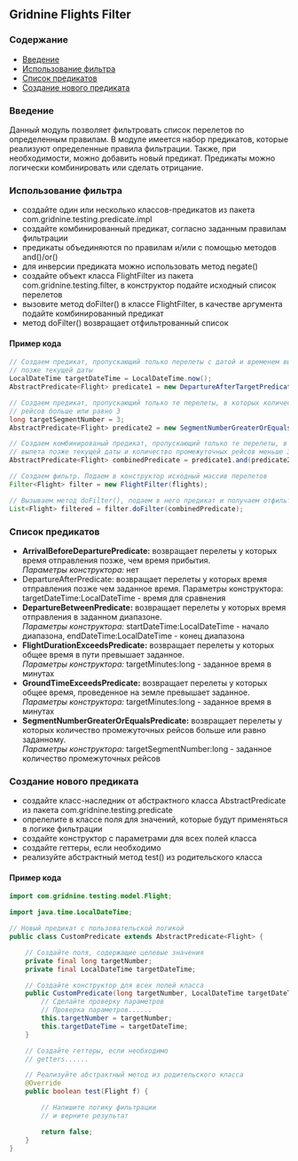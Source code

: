 ## Gridnine Flights Filter

### Содержание

- [Введение](#введение)
- [Использование фильтра](#использование-фильтра)
- [Список предикатов]()
- [Создание нового предиката](#создание-нового-предиката)

### Введение

Данный модуль позволяет фильтровать список перелетов по определенным правилам. В модуле имеется набор
предикатов, которые реализуют определенные правила фильтрации. Также, при необходимости,
можно добавить новый предикат. Предикаты можно логически комбинировать или сделать отрицание.

### Использование фильтра

- создайте один или несколько классов-предикатов из пакета com.gridnine.testing.predicate.impl
- создайте комбинированный предикат, согласно заданным правилам фильтрации
- предикаты объединяются по правилам и/или с помощью методов and()/or()
- для инверсии предиката можно использовать метод negate()
- создайте объект класса FlightFilter из пакета com.gridnine.testing.filter, в конструктор подайте исходный список перелетов
- вызовите метод doFilter() в классе FlightFilter, в качестве аргумента подайте комбинированный предикат
- метод doFilter() возвращает отфильтрованный список

#### Пример кода

```java     
// Создаем предикат, пропускающий только перелеты с датой и временем вылета
// позже текущей даты
LocalDateTime targetDateTime = LocalDateTime.now();
AbstractPredicate<Flight> predicate1 = new DepartureAfterTargetPredicate(targetDateTime);

// Создаем предикат, пропускающий только те перелеты, в которых количество промежуточных
// рейсов больше или равно 3
long targetSegmentNumber = 3;
AbstractPredicate<Flight> predicate2 = new SegmentNumberGreaterOrEqualsThanTargetPredicate(targetSegmentNumber);

// Создаем комбинированый предикат, пропускающий только те перелеты, в которых дата и время
// вылета позже текущей даты и количество промежуточных рейсов меньше 3
AbstractPredicate<Flight> combinedPredicate = predicate1.and(predicate2.negate());

// Создаем фильтр. Подаем в конструктор исходный массив перелетов
Filter<Flight> filter = new FlightFilter(flights);

// Вызываем метод doFilter(), подаем в него предикат и получаем отфильтрованный список
List<Flight> filtered = filter.doFilter(combinedPredicate);
```

### Список предикатов

- **ArrivalBeforeDeparturePredicate:** возвращает перелеты у которых время отправления позже, чем время
прибытия.  
*Параметры конструктора:* нет
- DepartureAfterPredicate: возвращает перелеты у которых время отправления позже
чем заданное время. Параметры конструктора: targetDateTime:LocalDateTime - время для сравнения
- **DepartureBetweenPredicate:** возвращает перелеты у которых время отправления в заданном
    диапазоне.  
*Параметры конструктора:* startDateTime:LocalDateTime - начало диапазона,
  endDateTime:LocalDateTime - конец диапазона
- **FlightDurationExceedsPredicate:** возвращает перелеты у которых общее время в пути
превышает заданное.  
*Параметры конструктора:* targetMinutes:long - заданное время в минутах
- **GroundTimeExceedsPredicate:** возвращает перелеты у которых общее время, проведенное на
земле превышает заданное.  
*Параметры конструктора:* targetMinutes:long - заданное время в минутах
- **SegmentNumberGreaterOrEqualsPredicate:** возвращает перелеты у которых количество промежуточных
рейсов больше или равно заданному.  
*Параметры конструктора:* targetSegmentNumber:long - заданное
количество промежуточных рейсов

### Создание нового предиката

- создайте класс-наследник от абстрактного класса AbstractPredicate из пакета com.gridnine.testing.predicate
- опрелелите в классе поля для значений, которые будут применяться в логике фильтрации
- создайте конструктор с параметрами для всех полей класса
- создайте геттеры, если необходимо
- реализуйте абстрактный метод test() из родительского класса

#### Пример кода

```java
import com.gridnine.testing.model.Flight;

import java.time.LocalDateTime;

// Новый предикат с пользовательской логикой
public class CustomPredicate extends AbstractPredicate<Flight> {

    // Создайте поля, содержащие целевые значения
    private final long targetNumber;
    private final LocalDateTime targetDateTime;

    // Создайте конструктор для всех полей класса
    public CustomPredicate(long targetNumber, LocalDateTime targetDateTime) {
        // Сделайте проверку параметров
        // Проверка параметров......
        this.targetNumber = targetNumber;
        this.targetDateTime = targetDateTime;
    }

    // Создайте геттеры, если необходимо
    // getters......

    // Реализуйте абстрактный метод из родительского класса
    @Override
    public boolean test(Flight f) {

        // Напишите логику фильтрации
        // и верните результат

        return false;
    }
}
```
